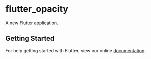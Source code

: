 # flutter_opacity

A new Flutter application.

## Getting Started

For help getting started with Flutter, view our online
[documentation](https://flutter.io/).
